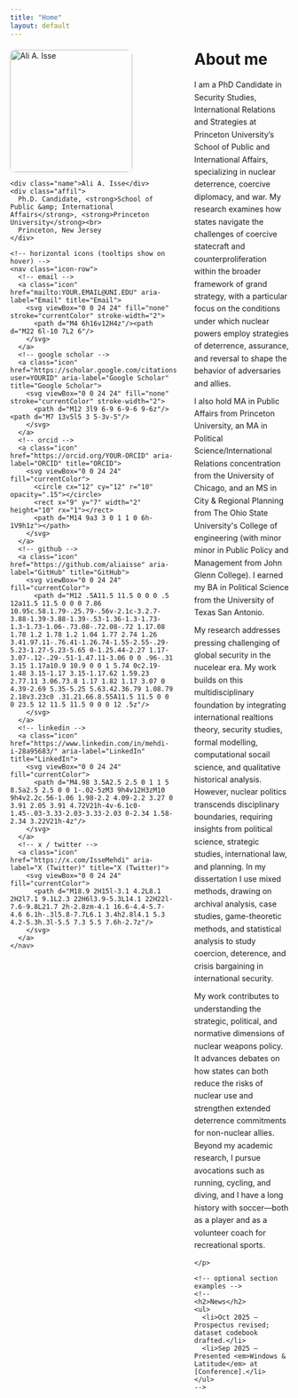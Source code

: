 ```yaml
---
title: "Home"
layout: default
---
```


<!-- ============= all page styles live here ============= -->
<style>
/* kill the duplicated minima footer */
.site-footer { display: none !important; }

/* header colors (site title + top menu) */
.site-header .site-title,
.site-header .site-nav .page-link { color:#1a73e8 !important; text-decoration:none; }
.site-header .site-title:hover,
.site-header .site-nav .page-link:hover,
.site-header .site-nav .page-link:focus { color:#1558b0 !important; }

/* two-column layout */
.layout{
  display:grid;
  grid-template-columns: 300px 1fr; /* left sidebar, right content */
  gap:2rem;
  margin-top:1.25rem;
}
/* stack on phones */
@media (max-width: 860px){
  .layout{ grid-template-columns:1fr; }
}

/* left sidebar */
.sidebar .photo img{
  width: 220px; max-width:100%;
  border-radius:10px; box-shadow:0 1px 6px rgba(0,0,0,.08);
}
.sidebar .name{
  font-size:1.6rem; font-weight:800; margin:.85rem 0 .35rem;
  color:#1a73e8;
}
.sidebar .affil{
  color:#444; line-height:1.4; margin:0 0 .75rem 0;
}

/* compact horizontal icon row under the photo */
.icon-row{
  display:flex; flex-wrap:wrap; gap:.5rem; margin-top:.35rem;
}
.icon{
  display:inline-flex; align-items:center; justify-content:center;
  width:36px; height:36px; border:1px solid #e6e6e6; border-radius:999px;
  background:#fff; text-decoration:none;
}
.icon svg{ width:18px; height:18px; }
.icon:hover{ background:#f6f8ff; }

/* right column content */
.content h1{ margin-top:0; }
.content p{ margin:.6rem 0; line-height:1.6; }
</style>

<div class="layout">
  <!-- ========== LEFT: photo, name, affiliation, icons ========== -->
  <aside class="sidebar">
    <div class="photo">
      <img src="{{ '/assets/headshot.jpg' | relative_url }}" alt="Ali A. Isse">
    </div>

    <div class="name">Ali A. Isse</div>
    <div class="affil">
      Ph.D. Candidate, <strong>School of Public &amp; International Affairs</strong>, <strong>Princeton University</strong><br>
      Princeton, New Jersey
    </div>

    <!-- horizontal icons (tooltips show on hover) -->
    <nav class="icon-row">
      <!-- email -->
      <a class="icon" href="mailto:YOUR.EMAIL@UNI.EDU" aria-label="Email" title="Email">
        <svg viewBox="0 0 24 24" fill="none" stroke="currentColor" stroke-width="2">
          <path d="M4 6h16v12H4z"/><path d="M22 6l-10 7L2 6"/>
        </svg>
      </a>
      <!-- google scholar -->
      <a class="icon" href="https://scholar.google.com/citations?user=YOURID" aria-label="Google Scholar" title="Google Scholar">
        <svg viewBox="0 0 24 24" fill="none" stroke="currentColor" stroke-width="2">
          <path d="M12 3l9 6-9 6-9-6 9-6z"/><path d="M7 13v5l5 3 5-3v-5"/>
        </svg>
      </a>
      <!-- orcid -->
      <a class="icon" href="https://orcid.org/YOUR-ORCID" aria-label="ORCID" title="ORCID">
        <svg viewBox="0 0 24 24" fill="currentColor">
          <circle cx="12" cy="12" r="10" opacity=".15"></circle>
          <rect x="9" y="7" width="2" height="10" rx="1"></rect>
          <path d="M14 9a3 3 0 1 1 0 6h-1V9h1z"></path>
        </svg>
      </a>
      <!-- github -->
      <a class="icon" href="https://github.com/aliaisse" aria-label="GitHub" title="GitHub">
        <svg viewBox="0 0 24 24" fill="currentColor">
          <path d="M12 .5A11.5 11.5 0 0 0 .5 12a11.5 11.5 0 0 0 7.86 10.95c.58.1.79-.25.79-.56v-2.1c-3.2.7-3.88-1.39-3.88-1.39-.53-1.36-1.3-1.73-1.3-1.73-1.06-.73.08-.72.08-.72 1.17.08 1.78 1.2 1.78 1.2 1.04 1.77 2.74 1.26 3.41.97.11-.76.41-1.26.74-1.55-2.55-.29-5.23-1.27-5.23-5.65 0-1.25.44-2.27 1.17-3.07-.12-.29-.51-1.47.11-3.06 0 0 .96-.31 3.15 1.17a10.9 10.9 0 0 1 5.74 0c2.19-1.48 3.15-1.17 3.15-1.17.62 1.59.23 2.77.11 3.06.73.8 1.17 1.82 1.17 3.07 0 4.39-2.69 5.35-5.25 5.63.42.36.79 1.08.79 2.18v3.23c0 .31.21.66.8.55A11.5 11.5 0 0 0 23.5 12 11.5 11.5 0 0 0 12 .5z"/>
        </svg>
      </a>
      <!-- linkedin -->
      <a class="icon" href="https://www.linkedin.com/in/mehdi-i-28a95683/" aria-label="LinkedIn" title="LinkedIn">
        <svg viewBox="0 0 24 24" fill="currentColor">
          <path d="M4.98 3.5A2.5 2.5 0 1 1 5 8.5a2.5 2.5 0 0 1-.02-5zM3 9h4v12H3zM10 9h4v2.2c.56-1.06 1.98-2.2 4.09-2.2 3.27 0 3.91 2.05 3.91 4.72V21h-4v-6.1c0-1.45-.03-3.33-2.03-3.33-2.03 0-2.34 1.58-2.34 3.22V21h-4z"/>
        </svg>
      </a>
      <!-- x / twitter -->
      <a class="icon" href="https://x.com/IsseMehdi" aria-label="X (Twitter)" title="X (Twitter)">
        <svg viewBox="0 0 24 24" fill="currentColor">
          <path d="M18.9 2H15l-3.1 4.2L8.1 2H2l7.1 9.1L2.3 22H6l3.9-5.3L14.1 22H22l-7.6-9.8L21.7 2h-2.8zm-4.1 16.6-4.4-5.7-4.6 6.1h-.3l5.8-7.7L6.1 3.4h2.8l4.1 5.3 4.2-5.3h.3l-5.5 7.3 5.5 7.6h-2.7z"/>
        </svg>
      </a>
    </nav>
  </aside>

  <!-- ========== RIGHT: main content ========== -->
  <main class="content">
    <h1>About me</h1>
    <p>
I am a PhD Candidate in Security Studies, International Relations and Strategies at Princeton University’s School of Public and International Affairs, specializing in nuclear deterrence, coercive diplomacy, and war. My research examines how states navigate the challenges of coercive statecraft and counterproliferation within the broader framework of grand strategy, with a particular focus on the conditions under which nuclear powers employ strategies of deterrence, assurance, and reversal to shape the behavior of adversaries and allies.
</p>

<p> 
I also hold MA in Public Affairs from Princeton University, an MA in Political Science/International Relations concentration from the University of Chicago, and an MS in City & Regional Planning from The Ohio State University's College of engineering (with minor minor in Public Policy and Management from John Glenn College). I earned my BA in Political Science from the University of Texas San Antonio. 
</p>

<p> 
My research addresses pressing challenging of global security in the nucelear era. My work builds on this multidisciplinary foundation by integrating international realtions theory, security studies, formal modelling, computational socail science, and qualitative historical analysis. However, nuclear politics transcends disciplinary boundaries, requiring insights from political science, strategic studies, international law, and planning. In my dissertation I use mixed methods, drawing on archival analysis, case studies, game-theoretic methods, and statistical analysis to study coercion, deterence, and crisis bargaining in international security. 
</p>

<p>
My work contributes to understanding the strategic, political, and normative dimensions of nuclear weapons policy. It advances debates on how states can both reduce the risks of nuclear use and strengthen extended deterrence commitments for non-nuclear allies. Beyond my academic research, I pursue avocations such as running, cycling, and diving, and I have a long history with soccer—both as a player and as a volunteer coach for recreational sports.

    </p>
   
    <!-- optional section examples -->
    <!--
    <h2>News</h2>
    <ul>
      <li>Oct 2025 — Prospectus revised; dataset codebook drafted.</li>
      <li>Sep 2025 — Presented <em>Windows & Latitude</em> at [Conference].</li>
    </ul>
    -->
  </main>
</div>

